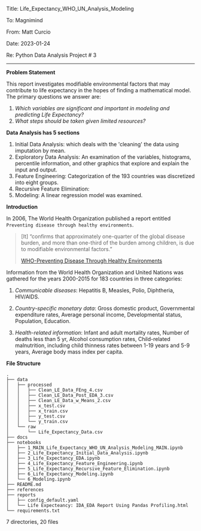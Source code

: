 Title: Life_Expectancy_WHO_UN_Analysis_Modeling

To:    Magnimind

From:  Matt Curcio

Date:  2023-01-24

Re:    Python Data Analysis Project # 3

---

**Problem Statement**

This report investigates modifiable environmental factors that may contribute to life expectancy in the hopes of finding a mathematical model. The primary questions we answer are:

1. *Which variables are significant and important in modeling and predicting Life Expectancy?*
2. *What steps should be taken given limited resources?*

**Data Analysis has 5 sections**

1. Initial Data Analysis: which deals with the 'cleaning' the data using imputation by mean.
2. Exploratory Data Analysis: An examination of the variables, histograms, percentile information, and other graphics that explore and explain the input and output.
3. Feature Engineering: Categorization of the 193 countries was discretized into eight groups.
4. Recursive Feature Elimination: 
5. Modeling: A linear regression model was examined.

**Introduction**

In 2006, The World Health Organization published a report entitled `Preventing disease through healthy environments`.
>[It] “confirms that approximately one-quarter of the global disease burden, and more than one-third of the burden among children, is due to modifiable environmental factors.” 
>
>[WHO-Preventing Disease Through Healthy Environments](https://www.who.int/publications/i/item/9241593822)

Information from the World Health Organization and United Nations was gathered for the years 2000-2015 for 183 countries in three categories: 

1. *Communicable diseases*: Hepatitis B, Measles, Polio, Diphtheria, HIV/AIDS.

2. *Country-specific monetary data*: Gross domestic product, Governmental expenditure rates, Average personal income, Developmental status, Population, Education.

3. *Health-related information*: Infant and adult mortality rates, Number of deaths less than 5 yr, Alcohol consumption rates, Child-related malnutrition, including child thinness rates between 1-19 years and 5-9 years, Average body mass index per capita.


**File Structure**
```
.
├── data
│   ├── processed
│   │   ├── Clean_LE_Data_FEng_4.csv
│   │   ├── Clean_LE_Data_Post_EDA_3.csv
│   │   ├── Clean_LE_Data_w_Means_2.csv
│   │   ├── x_test.csv
│   │   ├── x_train.csv
│   │   ├── y_test.csv
│   │   └── y_train.csv
│   └── raw
│       └── Life_Expectancy_Data.csv
├── docs
├── notebooks
│   ├── 1_MAIN_Life_Expectancy_WHO_UN_Analysis_Modeling_MAIN.ipynb
│   ├── 2_Life_Expectancy_Initial_Data_Analysis.ipynb
│   ├── 3_Life_Expectancy_EDA.ipynb
│   ├── 4_Life_Expectancy_Feature_Engineering.ipynb
│   ├── 5_Life_Expectancy_Recursive_Feature_Elimination.ipynb
│   ├── 6_Life_Expectancy_Modeling.ipynb
│   └── 6_Modeling.ipynb
├── README.md
├── references
├── reports
│   ├── config_default.yaml
│   └── Life Expecteancy: IDA_EDA Report Using Pandas Profiling.html
└── requirements.txt
```
7 directories, 20 files
